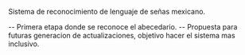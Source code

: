 Sistema de reconocimiento de lenguaje de señas mexicano.

-- Primera etapa donde se reconoce el abecedario.
-- Propuesta para futuras generacion de actualizaciones, objetivo hacer el sistema mas inclusivo.

